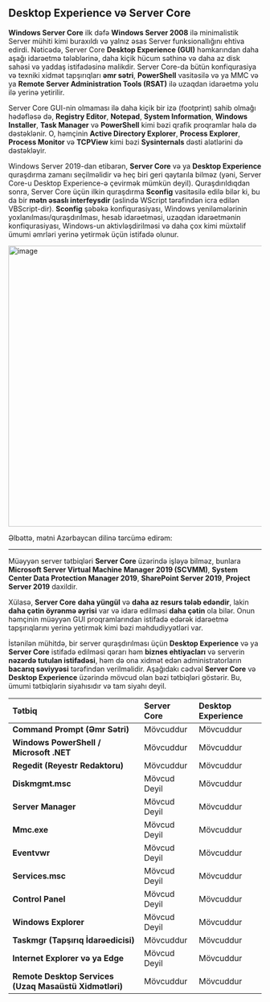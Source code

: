## Desktop Experience və Server Core

**Windows Server Core** ilk dəfə **Windows Server 2008** ilə minimalistik Server mühiti kimi buraxıldı və yalnız əsas Server funksionallığını ehtiva edirdi. Nəticədə, Server Core **Desktop Experience (GUI)** həmkarından daha aşağı idarəetmə tələblərinə, daha kiçik hücum səthinə və daha az disk sahəsi və yaddaş istifadəsinə malikdir. Server Core-da bütün konfiqurasiya və texniki xidmət tapşırıqları **əmr sətri**, **PowerShell** vasitəsilə və ya MMC və ya **Remote Server Administration Tools (RSAT)** ilə uzaqdan idarəetmə yolu ilə yerinə yetirilir.

Server Core GUI-nin olmaması ilə daha kiçik bir izə (footprint) sahib olmağı hədəfləsə də, **Registry Editor**, **Notepad**, **System Information**, **Windows Installer**, **Task Manager** və **PowerShell** kimi bəzi qrafik proqramlar hələ də dəstəklənir. O, həmçinin **Active Directory Explorer**, **Process Explorer**, **Process Monitor** və **TCPView** kimi bəzi **Sysinternals** dəsti alətlərini də dəstəkləyir.

Windows Server 2019-dan etibarən, **Server Core** və ya **Desktop Experience** quraşdırma zamanı seçilməlidir və heç biri geri qaytarıla bilməz (yəni, Server Core-u Desktop Experience-ə çevirmək mümkün deyil). Quraşdırıldıqdan sonra, Server Core üçün ilkin quraşdırma **Sconfig** vasitəsilə edilə bilər ki, bu da bir **mətn əsaslı interfeysdir** (əslində WScript tərəfindən icra edilən VBScript-dir). **Sconfig** şəbəkə konfiqurasiyası, Windows yeniləmələrinin yoxlanılması/quraşdırılması, hesab idarəetməsi, uzaqdan idarəetmənin konfiqurasiyası, Windows-un aktivləşdirilməsi və daha çox kimi müxtəlif ümumi əmrləri yerinə yetirmək üçün istifadə olunur.

<img width="1220" height="560" alt="image" src="https://github.com/user-attachments/assets/c3d4f781-19ac-4188-8d9a-d25c6eb96302" />

Əlbəttə, mətni Azərbaycan dilinə tərcümə edirəm:

---

Müəyyən server tətbiqləri **Server Core** üzərində işləyə bilməz, bunlara **Microsoft Server Virtual Machine Manager 2019 (SCVMM)**, **System Center Data Protection Manager 2019**, **SharePoint Server 2019**, **Project Server 2019** daxildir.

Xülasə, **Server Core** **daha yüngül** və **daha az resurs tələb edəndir**, lakin **daha çətin öyrənmə əyrisi** var və idarə edilməsi **daha çətin** ola bilər. Onun həmçinin müəyyən GUI proqramlarından istifadə edərək idarəetmə tapşırıqlarını yerinə yetirmək kimi bəzi məhdudiyyətləri var.

İstənilən mühitdə, bir server quraşdırılması üçün **Desktop Experience** və ya **Server Core** istifadə edilməsi qərarı həm **biznes ehtiyacları** və serverin **nəzərdə tutulan istifadəsi**, həm də ona xidmət edən administratorların **bacarıq səviyyəsi** tərəfindən verilməlidir. Aşağıdakı cədvəl **Server Core** və **Desktop Experience** üzərində mövcud olan bəzi tətbiqləri göstərir. Bu, ümumi tətbiqlərin siyahısıdır və tam siyahı deyil.

| Tətbiq | Server Core | Desktop Experience |
| :--- | :--- | :--- |
| **Command Prompt (Əmr Sətri)** | Mövcuddur | Mövcuddur |
| **Windows PowerShell / Microsoft .NET** | Mövcuddur | Mövcuddur |
| **Regedit (Reyestr Redaktoru)** | Mövcuddur | Mövcuddur |
| **Diskmgmt.msc** | Mövcud Deyil | Mövcuddur |
| **Server Manager** | Mövcud Deyil | Mövcuddur |
| **Mmc.exe** | Mövcud Deyil | Mövcuddur |
| **Eventvwr** | Mövcud Deyil | Mövcuddur |
| **Services.msc** | Mövcud Deyil | Mövcuddur |
| **Control Panel** | Mövcud Deyil | Mövcuddur |
| **Windows Explorer** | Mövcud Deyil | Mövcuddur |
| **Taskmgr (Tapşırıq İdarəedicisi)** | Mövcuddur | Mövcuddur |
| **Internet Explorer və ya Edge** | Mövcud Deyil | Mövcuddur |
| **Remote Desktop Services (Uzaq Masaüstü Xidmətləri)** | Mövcuddur | Mövcuddur |




